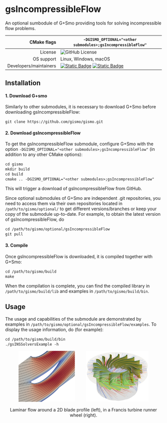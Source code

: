 # gsIncompressibleFlow

An optional sumbodule of G+Smo providing tools for solving incompressible flow problems.

|CMake flags|```-DGISMO_OPTIONAL="<other submodules>;gsIncompressibleFlow"```|
|--:|---|
|License|![GitHub License](https://img.shields.io/github/license/gismo/gismo?color=008A00)|
|OS support|Linux, Windows, macOS|
|Developers/maintainers| [![Static Badge](https://img.shields.io/badge/@hhornik-008A00)](https://github.com/hhornik) [![Static Badge](https://img.shields.io/badge/@turnerov-008A00)](https://github.com/turnerov)

## Installation

#### 1. Download G+smo

Similarly to other submodules, it is necessary to download G+Smo before downloading gsIncompressibleFlow:
```
git clone https://github.com/gismo/gismo.git
```

#### 2. Download gsIncompressibleFlow

To get the gsIncompressibleFlow submodule, configure G+Smo with the option `-DGISMO_OPTIONAL="<other submodules>;gsIncompressibleFlow"` (in addition to any other CMake options):
```
cd gismo
mkdir build
cd build
cmake .. -DGISMO_OPTIONAL="<other submodules>;gsIncompressibleFlow"
```
This will trigger a download of gsIncompressibleFlow from GitHub. 

Since optional submodules of G+Smo are independent .git repositories, you need to access them via their own repositories located in `/path/to/gismo/optional/` to get different versions/branches or keep your copy of the submodule up-to-date. For example, to obtain the latest version of gsIncompressibleFlow, do
```
cd /path/to/gismo/optional/gsIncompressibleFlow
git pull
```

#### 3. Compile

Once gsIncompressibleFlow is downloaded, it is compiled together with G+Smo:
```
cd /path/to/gismo/build
make
```
When the compilation is complete, you can find the compiled library in `/path/to/gismo/build/lib` and examples in `/path/to/gismo/build/bin`.


## Usage

The usage and capabilities of the submodule are demonstrated by examples in `/path/to/gismo/optional/gsIncompressibleFlow/examples`. To display the usage information, do (for example):
```
cd /path/to/gismo/build/bin
./gsINSSolversExample -h
```

<p align="center">
<img src="https://raw.githubusercontent.com/gismo/gsIncompressibleFlow/media/image/testProb_profile.png" width="36%">
&nbsp &nbsp &nbsp &nbsp
<img src="https://raw.githubusercontent.com/gismo/gsIncompressibleFlow/media/image/francis_flow.png" width="40%">
</p>

<p align="center">
Laminar flow around a 2D blade profile (left), in a Francis turbine runner wheel (right).
</p>